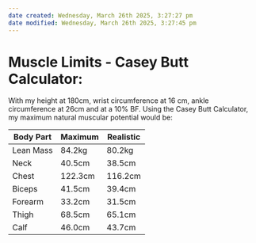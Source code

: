 ```yaml
---
date created: Wednesday, March 26th 2025, 3:27:27 pm
date modified: Wednesday, March 26th 2025, 3:27:45 pm
---
```


# Muscle Limits - Casey Butt Calculator:

With my height at 180cm, wrist circumference at 16 cm, ankle circumference at 26cm and at a 10% BF. Using the Casey Butt Calculator, my maximum natural muscular potential would be:

| Body Part | Maximum | Realistic |
| --------- | ------- | --------- |
| Lean Mass | 84.2kg  | 80.2kg    |
| Neck      | 40.5cm  | 38.5cm    |
| Chest     | 122.3cm | 116.2cm   |
| Biceps    | 41.5cm  | 39.4cm    |
| Forearm   | 33.2cm  | 31.5cm    |
| Thigh     | 68.5cm  | 65.1cm    |
| Calf      | 46.0cm  | 43.7cm    |
